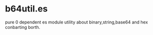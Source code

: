 # b64util.es
pure 0 dependent es module utility about binary,string,base64 and hex conbarting borth.

